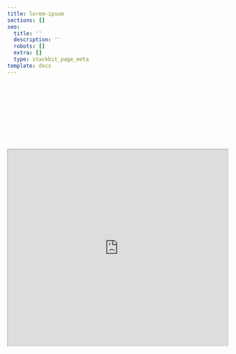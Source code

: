 ```yaml
---
title: lorem-ipsum
sections: []
seo:
  title: ''
  description: ''
  robots: []
  extra: []
  type: stackbit_page_meta
template: docs
---
```

<br>
<br>
<br>
<br>

<br>

<br>

<br>

<br>

<br>

<iframe src="https://bgoonz-blog-v3-0.netlify.app/contact/" height="600px" width="100%" style="zoom:0.75;">
</iframe>




